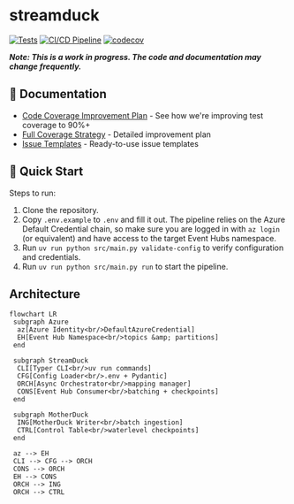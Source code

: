 # streamduck

[![Tests](https://github.com/VEUKA/streamduck/actions/workflows/tests.yml/badge.svg)](https://github.com/VEUKA/streamduck/actions/workflows/tests.yml)
[![CI/CD Pipeline](https://github.com/VEUKA/streamduck/actions/workflows/ci-cd.yml/badge.svg)](https://github.com/VEUKA/streamduck/actions/workflows/ci-cd.yml)
[![codecov](https://codecov.io/gh/VEUKA/streamduck/branch/main/graph/badge.svg)](https://codecov.io/gh/VEUKA/streamduck)

***Note: This is a work in progress. The code and documentation may change frequently.***

## 📖 Documentation

- [Code Coverage Improvement Plan](./COVERAGE.md) - See how we're improving test coverage to 90%+
- [Full Coverage Strategy](./docs/coverage-improvement-plan.md) - Detailed improvement plan
- [Issue Templates](./docs/coverage-issues/) - Ready-to-use issue templates

## 🚀 Quick Start

Steps to run:

1. Clone the repository.
2. Copy `.env.example` to `.env` and fill it out. The pipeline relies on the Azure Default Credential chain, so make sure you are logged in with `az login` (or equivalent) and have access to the target Event Hubs namespace.
3. Run `uv run python src/main.py validate-config` to verify configuration and credentials.
4. Run `uv run python src/main.py run` to start the pipeline.

## Architecture

```mermaid
flowchart LR
 subgraph Azure
  az[Azure Identity<br/>DefaultAzureCredential]
  EH[Event Hub Namespace<br/>topics &amp; partitions]
 end

 subgraph StreamDuck
  CLI[Typer CLI<br/>uv run commands]
  CFG[Config Loader<br/>.env + Pydantic]
  ORCH[Async Orchestrator<br/>mapping manager]
  CONS[Event Hub Consumer<br/>batching + checkpoints]
 end

 subgraph MotherDuck
  ING[MotherDuck Writer<br/>batch ingestion]
  CTRL[Control Table<br/>waterlevel checkpoints]
 end

 az --> EH
 CLI --> CFG --> ORCH
 CONS --> ORCH
 EH --> CONS
 ORCH --> ING
 ORCH --> CTRL
```
